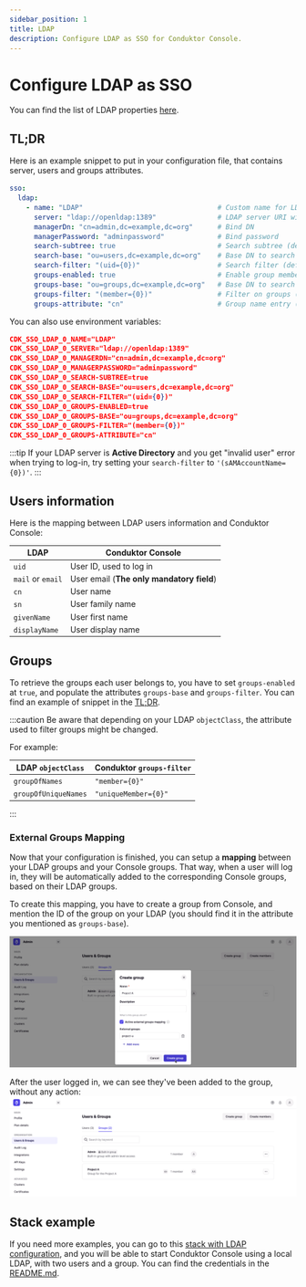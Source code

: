 ```yaml
---
sidebar_position: 1
title: LDAP
description: Configure LDAP as SSO for Conduktor Console.
---
```


# Configure LDAP as SSO

You can find the list of LDAP properties [here](/platform/configuration/env-variables/#ldap-properties).

## TL;DR

Here is an example snippet to put in your configuration file, that contains server, users and groups attributes.

```yaml title="platform-config.yaml"
sso:
  ldap:
    - name: "LDAP"                                 # Custom name for LDAP connection
      server: "ldap://openldap:1389"               # LDAP server URI with port
      managerDn: "cn=admin,dc=example,dc=org"      # Bind DN
      managerPassword: "adminpassword"             # Bind password
      search-subtree: true                         # Search subtree (default: true)
      search-base: "ou=users,dc=example,dc=org"    # Base DN to search for users
      search-filter: "(uid={0})"                   # Search filter (default: "(uid={0})")
      groups-enabled: true                         # Enable group membership (default: false)
      groups-base: "ou=groups,dc=example,dc=org"   # Base DN to search for groups
      groups-filter: "(member={0})"                # Filter on groups (default: "(member={0})")
      groups-attribute: "cn"                       # Group name entry (default: "cn")
```

You can also use environment variables:

```json
CDK_SSO_LDAP_0_NAME="LDAP"
CDK_SSO_LDAP_0_SERVER="ldap://openldap:1389"
CDK_SSO_LDAP_0_MANAGERDN="cn=admin,dc=example,dc=org"
CDK_SSO_LDAP_0_MANAGERPASSWORD="adminpassword"
CDK_SSO_LDAP_0_SEARCH-SUBTREE=true
CDK_SSO_LDAP_0_SEARCH-BASE="ou=users,dc=example,dc=org"
CDK_SSO_LDAP_0_SEARCH-FILTER="(uid={0})"
CDK_SSO_LDAP_0_GROUPS-ENABLED=true
CDK_SSO_LDAP_0_GROUPS-BASE="ou=groups,dc=example,dc=org"
CDK_SSO_LDAP_0_GROUPS-FILTER="(member={0})"
CDK_SSO_LDAP_0_GROUPS-ATTRIBUTE="cn"
```

:::tip
If your LDAP server is **Active Directory** and you get "invalid user" error when trying to log-in, try setting your `search-filter` to `'(sAMAccountName={0})'`.
:::

## Users information

Here is the mapping between LDAP users information and Conduktor Console:

| LDAP              | Conduktor Console                         |
| ----------------- | ----------------------------------------- |
| `uid`             | User ID, used to log in                   |
| `mail` or `email` | User email (**The only mandatory field**) |
| `cn`              | User name                                 |
| `sn`              | User family name                          |
| `givenName`       | User first name                           |
| `displayName`     | User display name                         |

## Groups

To retrieve the groups each user belongs to, you have to set `groups-enabled` at `true`, and populate the attributes `groups-base` and `groups-filter`. You can find an example of snippet in the [TL;DR](#tldr).

:::caution
Be aware that depending on your LDAP `objectClass`, the attribute used to filter groups might be changed. 

For example: 

| LDAP `objectClass`   | Conduktor `groups-filter` |
| -------------------- | ------------------------- |
| `groupOfNames`       | `"member={0}"`            |
| `groupOfUniqueNames` | `"uniqueMember={0}"`      | 
:::

### External Groups Mapping

Now that your configuration is finished, you can setup a **mapping** between your LDAP groups and your Console groups. That way, when a user will log in, they will be automatically added to the corresponding Console groups, based on their LDAP groups.

To create this mapping, you have to create a group from Console, and mention the ID of the group on your LDAP (you should find it in the attribute you mentioned as `groups-base`).

![](../../assets/admin-create-group-egm.png)

After the user logged in, we can see they've been added to the group, without any action:
![](../../assets/admin-egm-after-login.png)

## Stack example

If you need more examples, you can go to this [stack with LDAP configuration](https://github.com/conduktor/conduktor-platform/tree/main/example-sso-ldap), and you will be able to start Conduktor Console using a local LDAP, with two users and a group. You can find the credentials in the [README.md](https://github.com/conduktor/conduktor-platform/tree/main/example-sso-ldap#readme).
